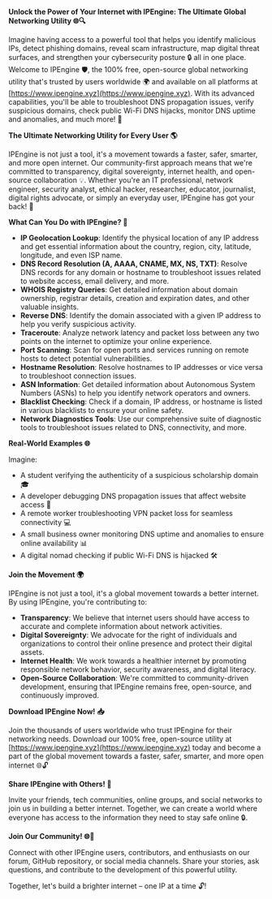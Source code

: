 **Unlock the Power of Your Internet with IPEngine: The Ultimate Global Networking Utility 🌐🔍**

Imagine having access to a powerful tool that helps you identify malicious IPs, detect phishing domains, reveal scam infrastructure, map digital threat surfaces, and strengthen your cybersecurity posture 🔒 all in one place. Welcome to IPEngine 🛡️, the 100% free, open-source global networking utility that's trusted by users worldwide 🌍 and available on all platforms at [https://www.ipengine.xyz](https://www.ipengine.xyz). With its advanced capabilities, you'll be able to troubleshoot DNS propagation issues, verify suspicious domains, check public Wi-Fi DNS hijacks, monitor DNS uptime and anomalies, and much more! 🔧

**The Ultimate Networking Utility for Every User 🌎**

IPEngine is not just a tool, it's a movement towards a faster, safer, smarter, and more open internet. Our community-first approach means that we're committed to transparency, digital sovereignty, internet health, and open-source collaboration 💡. Whether you're an IT professional, network engineer, security analyst, ethical hacker, researcher, educator, journalist, digital rights advocate, or simply an everyday user, IPEngine has got your back! 🤝

**What Can You Do with IPEngine? 🔩**

* **IP Geolocation Lookup**: Identify the physical location of any IP address and get essential information about the country, region, city, latitude, longitude, and even ISP name.
* **DNS Record Resolution (A, AAAA, CNAME, MX, NS, TXT)**: Resolve DNS records for any domain or hostname to troubleshoot issues related to website access, email delivery, and more.
* **WHOIS Registry Queries**: Get detailed information about domain ownership, registrar details, creation and expiration dates, and other valuable insights.
* **Reverse DNS**: Identify the domain associated with a given IP address to help you verify suspicious activity.
* **Traceroute**: Analyze network latency and packet loss between any two points on the internet to optimize your online experience.
* **Port Scanning**: Scan for open ports and services running on remote hosts to detect potential vulnerabilities.
* **Hostname Resolution**: Resolve hostnames to IP addresses or vice versa to troubleshoot connection issues.
* **ASN Information**: Get detailed information about Autonomous System Numbers (ASNs) to help you identify network operators and owners.
* **Blacklist Checking**: Check if a domain, IP address, or hostname is listed in various blacklists to ensure your online safety.
* **Network Diagnostics Tools**: Use our comprehensive suite of diagnostic tools to troubleshoot issues related to DNS, connectivity, and more.

**Real-World Examples 🌐**

Imagine:

* A student verifying the authenticity of a suspicious scholarship domain 🎓
* A developer debugging DNS propagation issues that affect website access 🚀
* A remote worker troubleshooting VPN packet loss for seamless connectivity 💻
* A small business owner monitoring DNS uptime and anomalies to ensure online availability 📊
* A digital nomad checking if public Wi-Fi DNS is hijacked 🛠️

**Join the Movement 🌍**

IPEngine is not just a tool, it's a global movement towards a better internet. By using IPEngine, you're contributing to:

* **Transparency**: We believe that internet users should have access to accurate and complete information about network activities.
* **Digital Sovereignty**: We advocate for the right of individuals and organizations to control their online presence and protect their digital assets.
* **Internet Health**: We work towards a healthier internet by promoting responsible network behavior, security awareness, and digital literacy.
* **Open-Source Collaboration**: We're committed to community-driven development, ensuring that IPEngine remains free, open-source, and continuously improved.

**Download IPEngine Now! 📥**

Join the thousands of users worldwide who trust IPEngine for their networking needs. Download our 100% free, open-source utility at [https://www.ipengine.xyz](https://www.ipengine.xyz) today and become a part of the global movement towards a faster, safer, smarter, and more open internet 🌐🔓

**Share IPEngine with Others! 🤝**

Invite your friends, tech communities, online groups, and social networks to join us in building a better internet. Together, we can create a world where everyone has access to the information they need to stay safe online 🔒.

**Join Our Community! 🌐👥**

Connect with other IPEngine users, contributors, and enthusiasts on our forum, GitHub repository, or social media channels. Share your stories, ask questions, and contribute to the development of this powerful utility.

Together, let's build a brighter internet – one IP at a time 🔓!